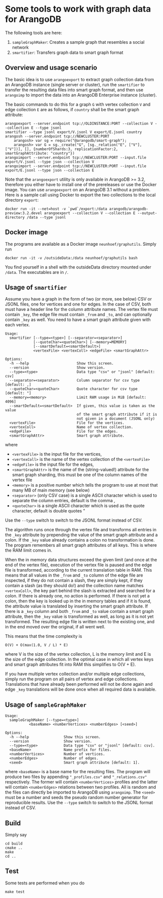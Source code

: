 Some tools to work with graph data for ArangoDB
===============================================

The following tools are here:

  1. `sampleGraphMaker`: Creates a sample graph that resembles a social
     network
  2. `smartifier`: Transfers graph data to smart graph format

Overview and usage scenario
---------------------------

The basic idea is to use `arangoexport` to extract graph collection data
from an ArangoDB instance (single server or cluster), run the `smartifier`
to transfer the resulting data files into smart graph format, and then
use `arangoimp` to import the data into an ArangoDB Enterprise instance
(cluster).

The basic commands to do this for a graph `G` with vertex collection `V` and
edge collection `E` are as follows, if `country` shall be the smart graph
attribute:

    arangoexport --server.endpoint tcp://OLDINSTANCE:PORT --collection V --collection E --type jsonl
    smartifier --type jsonl export/V.jsonl V export/E.jsonl country
    arangosh --server.endpoint tcp://NEWCLUSTER:PORT
        arangosh> var sg = require("@arangodb/smart-graph");
        arangosh> var G = sg._create("G", [sg._relation("E", ["V"], ["V"])], [], {numberOfShards:3, replicationFactor:2, smartGraphAttribute: "country"})
    arangoimport --server.endpoint tcp://NEWCLUSTER:PORT --input.file export/V.jsonl --type json --collection V
    arangoimport --server.endpoint tcp://NEWCLUSTER:PORT --input.file export/E.jsonl --type json --collection E

Note that the `arangoexport` utility is only available in ArangoDB >= 3.2,
therefore you either have to install one of the prereleases or use the
Docker image. You can use `arangoexport` on an ArangoDB 3.1 without 
a problem. Here is a sample call using Docker to export the two collections
to the local directory `export`:

    docker run -it --net=host -v `pwd`/export:/data arangodb/arangodb-preview:3.2.devel arangoexport --collection V --collection E --output-directory /data --type jsonl


Docker image
------------

The programs are available as a Docker image `neunhoef/graphutils`.
Simply run

    docker run -it -v /outsideData:/data neunhoef/graphutils bash

You find yourself in a shell with the outsideData directory mounted
under `/data`. The executables are in `/`.

Usage of `smartifier`
---------------------

Assume you have a graph in the form of two (or more, see below) CSV or
JSONL files, one for vertices and one for edges. In the case of CSV,
both must have a header line for the column attribute names. The vertex
file must contain `_key`, the edge file must contain `_from` and `_to`,
and can optionally contain `_key` as well. You need to have a smart
graph attribute given with each vertex.

    Usage:
      smartifier [--type=<type>] [--separator=<separator>]
                 [--quoteChar=<quoteChar>] [--memory=MEMORY]
                 [--smartDefault=<smartDefault>]
                 <vertexFile> <vertexColl> <edgeFile> <smartGraphAttr>

    Options:
      -h --help                      Show this screen.
      --version                      Show version.
      --type=<type>                  Data type "csv" or "jsonl" [default: csv]
      --separator=<separator>        Column separator for csv type [default: ,]
      --quoteChar=<quoteChar>        Quote character for csv type [default: "]
      --memory=<memory>              Limit RAM usage in MiB [default: 4096]
      --smartDefault=<smartDefault>  If given, this value is taken as the value
                                     of the smart graph attribute if it is
                                     not given in a document (JSONL only)
      <vertexFile>                   File for the vertices.
      <vertexColl>                   Name of vertex collection.
      <edgeFile>                     File for the edges.
      <smartGraphAttr>               Smart graph attribute.

where

  - `<vertexFile>` is the input file for the vertices,
  - `<vertexColl>` is the name of the vertex collection of the
    `<vertexFile>`
  - `<edgeFile>` is the input file for the edges,
  - `<smartGraphAttr>` is the name of the (string-valued!) attribute for
    the smart graph sharding, this must be one of the column names of
    the vertex file
  - `<memory>` is a positive number which tells the program to
    use at most that many MB of main memory (see below)
  - `<separator>` (only CSV case) is a single ASCII character which is
    used to separate the column entries, default is the comma ,
  - `<quoteChar>` is a single ASCII character which is used as the quote
    character, default is double quotes \"

Use the `--type` switch to switch to the JSONL format instead of CSV.

The algorithm runs once through the vertex file and transforms all
entries in the `_key` attribute by prepending the value of the smart graph
attribute and a colon. If the `_key` value already contains a colon no
transformation is done. The program remembers all smart graph attributes
of all keys. This is where the RAM limit comes in.

When the in memory data structures exceed the given limit (and once at
the end of the vertex file), execution of the vertex file is paused and
the edge file is transformed, according to the current translation table
in RAM. This means that all values in the `_from` and `_to` column of
the edge file are inspected, if they do not contain a slash, they are
simply kept, if they contain a slash (as they should do!) and the
collection name matches `<vertexColl>`, the key part behind the slash
is extracted and searched for a colon. If there is already one, no
action is performed. If there is not yet a colon, then the key is looked
up in the in memory tables and if it is found, the attribute value is
translated by inserting the smart graph attribute. If there is a `_key`
column and both `_from` and `_to` value contain a smart graph attribute,
then the `_key` value is transformed as well, as long as it is not yet
transformed. The resulting edge file is written next to the existing one,
and in the end moved over the original, if all went well.

This means that the time complexity is

    O(V) + O(max(1.0, V / L) * E)

where V is the size of the vertex collection, L is the memory limit
and E is the size of the edge collection. In the optimal case in which
all vertex keys and smart graph attributes fit into RAM this simplifies
to O(V + E).

If you have multiple vertex collection and/or multiple edge collections,
simply run the program on all pairs of vertex and edge collections.
Translations that have already been performed will not be done again
and edge `_key` translations will be done once when all required data
is available.

Usage of `sampleGraphMaker`
---------------------------

    Usage:
      sampleGraphMaker [--type=<type>] 
               <baseName> <numberVertices> <numberEdges> [<seed>]

    Options:
      -h --help                Show this screen.
      --version                Show version.
      --type=<type>            Data type "csv" or "jsonl" [default: csv].
      <baseName>               Name prefix for files.
      <numberVertices>         Number of vertices.
      <numberEdges>            Number of edges.
      <seed>                   Smart graph attribute [default: 1].


where `<baseName>` is a base name for the resulting files. The program will
produce two files by appending `"_profiles.csv"` and `"_relations.csv"`
respectively. The former will contain `<numberVertices>` profiles and the
latter will contain `<numberEdges>` relations between two profiles. All is
random and the files can directly be imported to ArangoDB using
`arangoimp`. The `<seed>` must be a number and seeds the pseudo random
number generator for reproducible results. Use the `--type` switch to switch
to the JSONL format instead of CSV.

Build
-----

Simply say

    cd build
    cmake ..
    make
    cd ..

Test
----

Some tests are performed when you do

    make test

